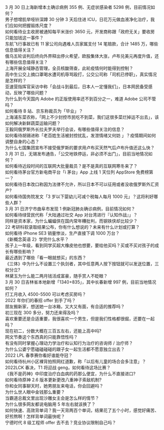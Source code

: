 3 月 30 日上海新增本土确诊病例 355 例、无症状感染者 5298 例，目前情况如何？  
男子想增肌举哑铃深蹲 30 分钟 3 天后住进 ICU，日花万元做血液净化治疗，我们应如何把握锻炼尺度？  
如何看待业主收房被通知每平米涨价 3650 元，开发商称跟「政府无关」要收房只能加钱这一事件？  
东航飞行事故已有 11 家公司向遇难人员家属支付 14 笔赔款，合计 1485 万，哪些信息值得关注？  
俄乌五轮谈判后终向外界释出停火希望，欧股集体大涨，卢布兑美元再度升值，还有哪些信息值得关注？  
上海开展全域静态管理，全员核酸筛查，此轮疫情何时能得到控制？  
高中生公交上摘口罩喝水遭司机辱骂殴打，公交公司称「司机已停职」，真实情况是怎样的？  
亚速营指挥官采访中称「会战斗到最后，日本人一定懂我们」，日本网民备受感动，反映了哪些问题？  
为什么到今天国内 Adobe 的正版使用率还不到百分之一，难道 Adobe 公司不管吗？  
如何看待 B 站、京东称裁员为「毕业」？  
上海浦东菜农称，「网上不少封控市民吃不到菜，我们这很多菜烂掉运不出去」，该如何解决新鲜蔬菜运输问题？  
王毅同俄罗斯外长拉夫罗夫举行会谈，有哪些值得关注的信息？  
如何看待胡锡进称「老百姓生活被封控扰乱，发泄情绪又何妨 」？疫情期间如何调整自身的心态？  
为什么七国集团宣布不接受俄罗斯的要求用卢布买天然气后卢布升值还这么快？  
3 月 31 日，无锡发布通告，「公交地铁停运，非必须不出门」，目前当地情况如何？  
如何看待近段时间的互联网大批量裁员？是不是真的互联网寒冬来了？  
如何看待茅台官方新电商平台「i 茅台」App 上线 1 天位列 AppStore 免费榜第一？  
如何看待日本改口称因为法律不允许，所以日本不可以征用或者没收俄罗斯外汇资产?  
如何看待国务院发文「3 岁以下婴幼儿可减个税每人每月 1000 元」？这将利好哪些人群？  
3 月 31 日济宁市曲阜市发现 1 例新冠肺炎确诊病例，目前情况如何？  
如何看待绿营民代称「大陆通过社交 App 对台湾进行『认知作战』」？  
同样是资本家，为什么蝙蝠侠在国内常年糟批判，而钢铁侠却比较少？  
22 考研科软录取结果公布，你有什么想说的？未来有什么计划或打算？  
如何看待 iPhone SE3 销量惨淡，生产直接下调 1000 万台？  
《新概念英语 2》学完什么水平？  
孩子上一年级，看到同学买超大橡皮他也想要，要给他买吗？买或不买对孩子的成长有哪些影响？  
最近遇到了哪些「看一眼就想买」的东西？  
《三体》中为什么不设置三个执剑者，其中任意两人按下按钮就可以发送位置，三权分立?  
林黛玉为什么能二两月钱活成富豪，随手赏人不眨眼？  
3 月 30 日吉林省本地新增「1340+835」，其中长春新增 997 例，目前当地情况如何？  
打工月收入 4500-5500    可以考虑买房吗？  
2022 年你们的春招 offer 到手了吗？  
朋友搬新家，想送她一台冰箱，又大又有面，有合适的推荐吗？  
初三现在 300 多分，努力还来得及吗？  
喜欢重要还是合适重要，我很喜欢一个男生，但是我们性格都很倔，还要在一起吗？  
现在初二，分数大概在三百五左右，还能上高中吗?  
网文节奏这个东西真的只能靠悟性吗？  
有没有同时掌握心理动力学治疗和认知行为治疗的咨询师 / 治疗师？  
为什么公婆宁愿磕磕碰碰的跟子女一起生活都不愿意独立出去？  
2022 LPL 春季赛你看好谁能夺冠？  
如何看待杭州小区裸背拍照网红道歉，称「以后有儿童的场合会多注意」？  
2022LCK 春决，T1 将迎战 geng，如何看待这场比赛？  
《我不是药神》中印度治疗白血病的药那么便宜，为什么不直接进口?  
如何看待原神 2.6 版本更新更改八重神子索敌机制?  
你和女同事聊天时，她男朋友来电话，你会回避吗？  
为什么世人眼中金钱那么重要？  
当霸道总裁文里出现沙雕女主会是怎么样的情节？  
为什么很多网友都说电脑用 5 年左右就该换了？  
如何快速、高效背单词？我一天背两百个单词，结果花了五个小时，感觉好痛苦、好煎熬啊！怎样背单词最快呢？  
宁德时代 8 级工程师 offer 去不去？竞业协议限制自己吗？  

